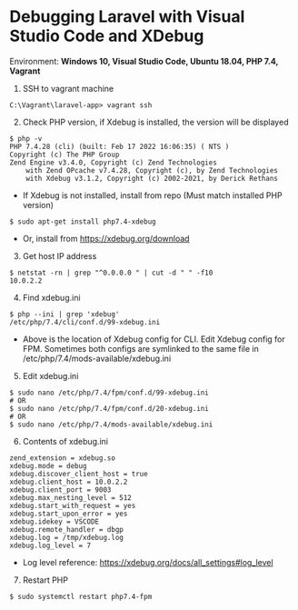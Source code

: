 # Debugging Laravel with Visual Studio Code and XDebug

Environment: **Windows 10, Visual Studio Code, Ubuntu 18.04, PHP 7.4, Vagrant**

1. SSH to vagrant machine
```
C:\Vagrant\laravel-app> vagrant ssh
```

2. Check PHP version, if Xdebug is installed, the version will be displayed
```
$ php -v
PHP 7.4.28 (cli) (built: Feb 17 2022 16:06:35) ( NTS )
Copyright (c) The PHP Group
Zend Engine v3.4.0, Copyright (c) Zend Technologies
    with Zend OPcache v7.4.28, Copyright (c), by Zend Technologies
    with Xdebug v3.1.2, Copyright (c) 2002-2021, by Derick Rethans
```
- If Xdebug is not installed, install from repo (Must match installed PHP version)
```
$ sudo apt-get install php7.4-xdebug
```
- Or, install from <https://xdebug.org/download>

3. Get host IP address
```
$ netstat -rn | grep "^0.0.0.0 " | cut -d " " -f10
10.0.2.2
```

4. Find xdebug.ini
```
$ php --ini | grep 'xdebug'
/etc/php/7.4/cli/conf.d/99-xdebug.ini
```
- Above is the location of Xdebug config for CLI. Edit Xdebug config for FPM. Sometimes both configs are symlinked to the same file in /etc/php/7.4/mods-available/xdebug.ini

5. Edit xdebug.ini
```
$ sudo nano /etc/php/7.4/fpm/conf.d/99-xdebug.ini
# OR
$ sudo nano /etc/php/7.4/fpm/conf.d/20-xdebug.ini
# OR
$ sudo nano /etc/php/7.4/mods-available/xdebug.ini
```

6. Contents of xdebug.ini
```
zend_extension = xdebug.so
xdebug.mode = debug
xdebug.discover_client_host = true
xdebug.client_host = 10.0.2.2
xdebug.client_port = 9003
xdebug.max_nesting_level = 512
xdebug.start_with_request = yes
xdebug.start_upon_error = yes
xdebug.idekey = VSCODE
xdebug.remote_handler = dbgp
xdebug.log = /tmp/xdebug.log
xdebug.log_level = 7
```
- Log level reference: <https://xdebug.org/docs/all_settings#log_level>

7. Restart PHP
```
$ sudo systemctl restart php7.4-fpm
```
